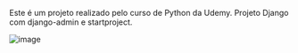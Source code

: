 Este é um projeto realizado pelo curso de Python da Udemy. 
Projeto Django com django-admin e startproject.

![image](https://github.com/user-attachments/assets/43562b9b-55f3-47f1-89d2-7e053d058586)
